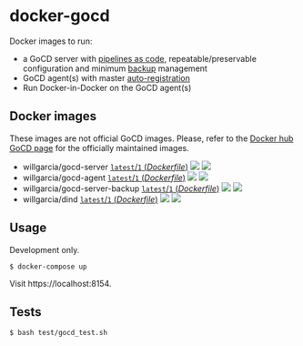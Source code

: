 # docker-gocd

Docker images to run:
* a GoCD server with [pipelines as code](https://docs.gocd.io/current/advanced_usage/pipelines_as_code.html), repeatable/preservable configuration and minimum [backup](https://docs.gocd.io/current/installation/upgrading_go.html) management
* GoCD agent(s) with master [auto-registration](https://docs.gocd.io/current/advanced_usage/agent_auto_register.html)
* Run Docker-in-Docker on the GoCD agent(s)

## Docker images

These images are not official GoCD images. Please, refer to the [Docker hub GoCD page](https://hub.docker.com/u/gocd/) for the officially maintained images.

- willgarcia/gocd-server [`latest`/`1` (*Dockerfile*)](https://github.com/willgarcia/docker-gocd/blob/master/server/Dockerfile) [![](https://images.microbadger.com/badges/version/willgarcia/gocd-server.svg)](http://microbadger.com/images/willgarcia/gocd-server "Get your own version badge on microbadger.com") [![](https://images.microbadger.com/badges/image/willgarcia/gocd-server.svg)](http://microbadger.com/images/willgarcia/gocd-server "Get your own image badge on microbadger.com")
- willgarcia/gocd-agent [`latest`/`1` (*Dockerfile*)](https://github.com/willgarcia/docker-gocd/blob/master/agent/Dockerfile) [![](https://images.microbadger.com/badges/version/willgarcia/gocd-agent.svg)](http://microbadger.com/images/willgarcia/gocd-agent "Get your own version badge on microbadger.com") [![](https://images.microbadger.com/badges/image/willgarcia/gocd-agent.svg)](http://microbadger.com/images/willgarcia/gocd-agent "Get your own image badge on microbadger.com")
- willgarcia/gocd-server-backup [`latest`/`1` (*Dockerfile*)](https://github.com/willgarcia/docker-gocd/blob/master/server-backup/Dockerfile) [![](https://images.microbadger.com/badges/version/willgarcia/gocd-server-backup.svg)](http://microbadger.com/images/willgarcia/gocd-server-backup "Get your own version badge on microbadger.com") [![](https://images.microbadger.com/badges/image/willgarcia/gocd-server-backup.svg)](http://microbadger.com/images/willgarcia/gocd-server-backup "Get your own image badge on microbadger.com")
- willgarcia/dind [`latest`/`1` (*Dockerfile*)](https://github.com/willgarcia/docker-gocd/blob/master/dind/Dockerfile) [![](https://images.microbadger.com/badges/version/willgarcia/dind.svg)](http://microbadger.com/images/willgarcia/dind "Get your own version badge on microbadger.com") [![](https://images.microbadger.com/badges/image/willgarcia/dind.svg)](http://microbadger.com/images/willgarcia/dind "Get your own image badge on microbadger.com")

## Usage

Development only.

```
$ docker-compose up
```

Visit https://localhost:8154.

## Tests

```
$ bash test/gocd_test.sh
```
